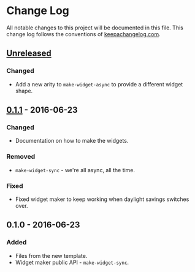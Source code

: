# Change Log
All notable changes to this project will be documented in this file. This change log follows the conventions of [keepachangelog.com](http://keepachangelog.com/).

## [Unreleased]
### Changed
- Add a new arity to `make-widget-async` to provide a different widget shape.

## [0.1.1] - 2016-06-23
### Changed
- Documentation on how to make the widgets.

### Removed
- `make-widget-sync` - we're all async, all the time.

### Fixed
- Fixed widget maker to keep working when daylight savings switches over.

## 0.1.0 - 2016-06-23
### Added
- Files from the new template.
- Widget maker public API - `make-widget-sync`.

[Unreleased]: https://github.com/your-name/csv-type-checker/compare/0.1.1...HEAD
[0.1.1]: https://github.com/your-name/csv-type-checker/compare/0.1.0...0.1.1
